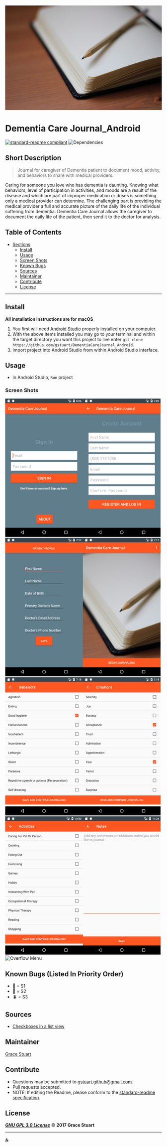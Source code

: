 ![Banner Image](/app/src/main/res/drawable/main.jpg)

# Dementia Care Journal_Android
 [![standard-readme compliant](https://img.shields.io/badge/readme%20style-standard-brightgreen.svg)](https://github.com/RichardLitt/standard-readme)
![Dependencies](https://img.shields.io/badge/dependencies-up%20to%20date-brightgreen.svg)

## Short Description
> Journal for caregiver of Dementia patient to document mood, activity, and behaviors to share with medical providers.

Caring for someone you love who has dementia is daunting. Knowing what behaviors, level of participation in activities, and moods are a result of the disease and which are part of improper medication or doses is something only a medical provider can determine. The challenging part is providing the medical provider a full and accurate picture of the daily life of the individual suffering from dementia. Dementia Care Journal allows the caregiver to document the daily life of the patient, then send it to the doctor for analysis. 

## Table of Contents
- [Sections](#sections)
    - [Install](#install)
    - [Usage](#usage)
    - [Screen Shots](#Screen-Shots)
    - [Known Bugs](#known-bugs)
    - [Sources](#sources)
    - [Maintainer](#maintainer)
    - [Contribute](#contribute)
    - [License](#license)
    

***

## Install
**All installation instructions are for macOS**

1. You first will need [Android Studio](https://developer.android.com/studio/install.html) properly installed on your computer.
2. With the above items installed you may go to your terminal and within the target directory you want this project to live enter `git clone https://github.com/gstuart/DementiaCareJournal_Android`.
3. Import project into Android Studio from within Android Studio interface.


## Usage
*  In Android Studio, `Run` project

### Screen Shots
<img src="/app/src/main/res/drawable/screenshots/signin.png" alt="Sign In" width="250"><img src="/app/src/main/res/drawable/screenshots/registration.png" alt="Registration" width="250"><img src="/app/src/main/res/drawable/screenshots/patientprofile.png" alt="Patient Profile" width="250"><img src="/app/src/main/res/drawable/screenshots/journal.png" alt="Registration" width="250"><img src="/app/src/main/res/drawable/screenshots/behaviors.png" alt="Behaviors" width="250"><img src="/app/src/main/res/drawable/screenshots/emotions.png" alt="Emotions" width="250"><img src="/app/src/main/res/drawable/screenshots/activities.png" alt="Activites" width="250"><img src="/app/src/main/res/drawable/screenshots/notes.png" alt="Notes" width="250"><img src="/app/src/main/res/drawable/screenshots/overflow.png" alt="Overflow Menu" width="250">


## Known Bugs (Listed In Priority Order)
* :bug: = S1
* :ant: = S2
* :beetle: = S3
 
> 
> 
> 


## Sources
* [Checkboxes in a list view](http://www.android-examples.com/create-listview-with-multiple-checkbox-in-android/)


## Maintainer
[Grace Stuart](href="https://github.com/gstuart")


## Contribute
* Questions may be submitted to gstuart.github@gmail.com.
* Pull requests accepted.
* NOTE: If editing the Readme, please conform to the [standard-readme specification](https://github.com/RichardLitt/standard-readme/blob/master/spec.md).


## License
**_[GNU GPL 3.0 License](/LICENSE.md)_** :copyright: **2017 Grace Stuart**


***

**[:top:](#dementia-care-journal_android)**

